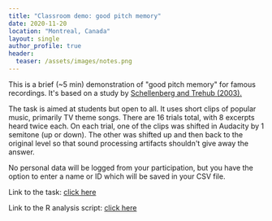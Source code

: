 ```yaml
---
title: "Classroom demo: good pitch memory"
date: 2020-11-20
location: "Montreal, Canada"
layout: single
author_profile: true
header:
  teaser: /assets/images/notes.png
---
```


This is a brief (~5 min) demonstration of "good pitch memory" for famous recordings. It's based on a study by [Schellenberg and Trehub (2003).](https://doi.org/10.1111/1467-9280.03432)

The task is aimed at students but open to all. It uses short clips of popular music, primarily TV theme songs. There are 16 trials total, with 8 excerpts heard twice each. On each trial, one of the clips was shifted in Audacity by 1 semitone (up or down). The other was shifted up and then back to the original level so that sound processing artifacts shouldn't give away the answer.

No personal data will be logged from your participation, but you have the option to enter a name or ID which will be saved in your CSV file.

Link to the task: <a href="https://experiments.michaelwilliamweiss.com/publix/15/start?batchId=23&generalMultiple" target="_blank">click here</a>

Link to the R analysis script: [click here](https://m-w-w.github.io/files/demos-R/classroom_demo_GPM.R)
